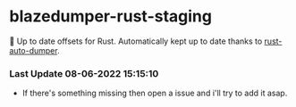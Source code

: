# blazedumper-rust-staging

🚀 Up to date offsets for Rust. Automatically kept up to date thanks to [rust-auto-dumper](https://github.com/Akandesh/rust-auto-dumper).


### Last Update 08-06-2022 15:15:10
- If there's something missing then open a issue and i'll try to add it asap.